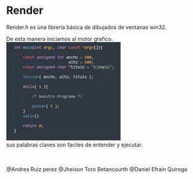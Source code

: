 # Render
Render.h es una librería básica de dibujados de ventanas win32.

De esta manera iniciamos al motor grafico.
<br>
![Screenshot](IMG/screenshot1.bmp)
<br>
sus palabras claves son faciles de entender y ejecutar.
<br><br><br>

@Andres Ruiz perez
@Jheison Toro Betancourth
@Daniel Efrain Quiroga
